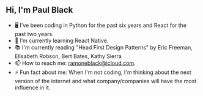 ## Hi, I'm Paul Black

- 🖥️ I’ve been coding in Python for the past six years and React for the past two years.
- 📓 I’m currently learning React Native.
- 📚 I'm currently reading "Head First Design Patterns" by Eric Freeman, Elisabeth Robson, Bert Bates, Kathy Sierra
- 📫 How to reach me: ramoneblack@icloud.com.
- ⚡ Fun fact about me: When I'm not coding, I'm thinking about the next version of the internet and what company/companies will have the most influence in it.
<!--
**P-R-Black/P-R-Black** is a ✨ _special_ ✨ repository because its `README.md` (this file) appears on your GitHub profile.

Here are some ideas to get you started:

- 🖥️ I’ve been coding in Python for the past six years.
- 📓 I’m currently learning React Native.
- 👯 I’m looking to collaborate on ...
- 🤔 I’m looking for help with ...
- 💬 Ask me about ...
- 📫 How to reach me: ...
- 😄 Pronouns: ...
- ⚡ Fun fact: ...
-->
